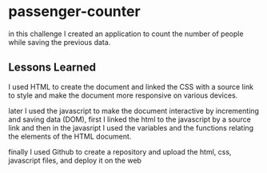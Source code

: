 # passenger-counter


in this challenge I created an application to count the number of people while saving the previous data.


## Lessons Learned

I used HTML to create the document and linked the CSS with a source link to style and make the document more responsive on various devices.

later I used the javascript to make the document interactive by incrementing and saving data (DOM), first I linked the html to the javascript by a source link and then in the javasript I used the variables and the functions relating the elements of the HTML document.

finally I used Github to create a repository and upload the html, css, javascript files, and deploy it on the web

